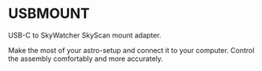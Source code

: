 # USBMOUNT

USB-C to SkyWatcher SkyScan mount adapter. 

Make the most of your astro-setup and connect it to your computer. Control the assembly comfortably and more accurately.
